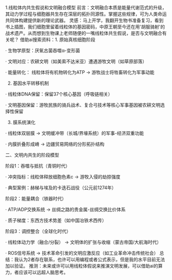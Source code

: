 1.线粒体内共生假说和文明融合模型
前言：文明融合本质是能量代谢范式的升级，其动力学过程与细胞器共生存在深层的拓扑同源性。掌握这些规律，可为人类命运共同体构建提供新的理论武器。
灵感：马上开学，我翻开生物书准备复习，看到书上插图，我们细胞里留着线粒体的基因密码，中原王朝至今还在用'胡服骑射'的战术遗产。从而想到生物课上老师随便的一嘴线粒体共生假说，是否与文明融合有关呢？
借助ai搜索资料：1. 原始真核细胞阶段

· 生物学原型：厌氧古菌吞噬α-变形菌

· 文明对应：农耕文明（如美索不达米亚）遭遇游牧文明（如草原部落）

· 能量转化：
线粒体将有机物转化为ATP → 游牧战士将牲畜转化为军事动能

2. 基因水平转移机制

· 线粒体DNA保留：保留37个核心基因（呼吸链相关）

· 文明基因保留：游牧民族的骑兵战术、复合弓技术等核心军事基因被农耕文明选择性保留

3. 膜系统演化

· 线粒体双层膜 → 文明缓冲带（长城/界壕系统）的军事-经济双重功能

· 内膜折叠形成嵴 → 边疆贸易网络的分形拓扑结构

二、文明内共生的阶段模型

阶段1：吞噬与抵抗（青铜时代）

· 冲突指标：线粒体释放细胞色素c → 游牧入侵的劫掠强度

· 典型案例：赫梯与埃及的卡迭石战役（公元前1274年）

阶段2：能量耦合（铁器时代）

· ATP/ADP交换系统 → 丝绸之路的贵金属-丝绸交换比价体系

· 质子梯度：东西方技术势差（如中国冶铁术西传）

阶段3：调控整合（全球化时代）

· 线粒体动力学（融合/分裂） → 文明体的扩张与收缩（蒙古帝国/大航海时代）

· ROS信号系统 → 技术革命引发的文明应激反应（如工业革命冲击传统社会）
总结：我认为2者存在联系，也许可以用编程或者公式表示，但是我的水平目前无法加以验证。
推测：未来或许可以用线粒体假说来推演文明发展，可以借助ai的算力，者应该可以远超人脑思考。
